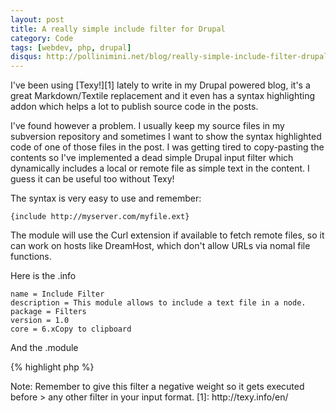 ```yaml
---
layout: post
title: A really simple include filter for Drupal
category: Code
tags: [webdev, php, drupal]
disqus: http://pollinimini.net/blog/really-simple-include-filter-drupal
---
```


I've been using [Texy!][1] lately to write in my Drupal powered blog, it's a
great Markdown/Textile replacement and it even has a syntax highlighting addon
which helps a lot to publish source code in the posts.

I've found however a problem. I usually keep my source files in my subversion
repository and sometimes I want to show the syntax highlighted code of one of
those files in the post. I was getting tired to copy-pasting the contents so
I've implemented a dead simple Drupal input filter which dynamically includes
a local or remote file as simple text in the content. I guess it can be useful
too without Texy!

The syntax is very easy to use and remember:

    {include http://myserver.com/myfile.ext}

The module will use the Curl extension if available to fetch remote files, so it can work on hosts like DreamHost, which don't allow URLs via nomal file functions.

Here is the .info

    name = Include Filter
    description = This module allows to include a text file in a node.
    package = Filters
    version = 1.0
    core = 6.xCopy to clipboard

And the .module

{% highlight php %}
<?php

function includefilter_filter($op, $delta = 0, $format = -1, $text = '') {
    switch ($op) {
        case 'list':
            return array('Include filter');

        case 'description':
            return t('Allows to include a text file in the content. Give it a negative weight so it\'s processed before all other filters');

        case 'prepare':
        case 'process':
            $text = preg_replace_callback('!{include\s+([^}]+)}!', '_includefilter_replace', $text);
            return $text;

        case 'no cache':
            return false;
        default:
            return $text;
    }
}

function _includefilter_replace($m) {
    if ( preg_match('!^https?://!i', $m[1]) && function_exists('curl_init') ) {
        $ch = curl_init();
        curl_setopt($ch, CURLOPT_URL, $m[1]);
        curl_setopt($ch, CURLOPT_RETURNTRANSFER, 1);
        curl_setopt($ch, CURLOPT_CONNECTTIMEOUT, 10);
        $txt = curl_exec($ch);
        curl_close($ch);
    } else {
        $txt = @file_get_contents($m[1]);
    }

    if ( $txt === false ) {
        return '*IncludeFilter: Error including "' . $m[1] . '"*';
    }

    return $txt;
}
{% endhighlight %}


> Note: Remember to give this filter a negative weight so it gets executed before
> any other filter in your input format.

[1]: http://texy.info/en/